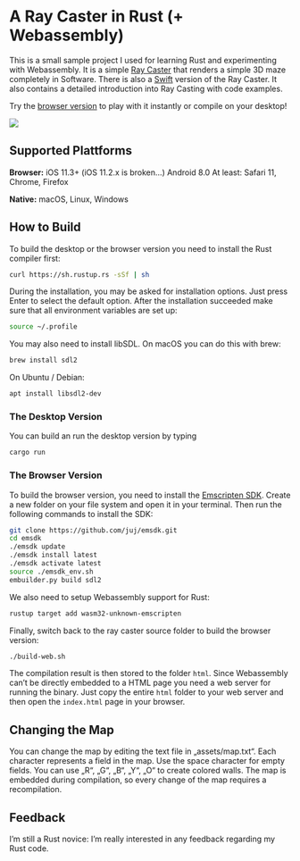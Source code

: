 # A Ray Caster in Rust (+ Webassembly)
This is a small sample project I used for learning Rust and experimenting with Webassembly. It is a simple [Ray Caster][1] that renders a simple 3D maze completely in Software. There is also a [Swift][2] version of the Ray Caster. It also contains a detailed introduction into Ray Casting with code examples.

Try the [browser version][3] to play with it instantly or compile on your desktop!

![][image-1]

## Supported Plattforms
**Browser:**
iOS 11.3+ (iOS 11.2.x is broken…)
Android 8.0
At least: Safari 11, Chrome, Firefox

**Native:**
macOS, Linux, Windows

## How to Build
To build the desktop or the browser version you need to install the Rust  compiler first:

```bash
curl https://sh.rustup.rs -sSf | sh
```

During the installation, you may be asked for installation options. Just press Enter to select the default option. After the installation succeeded make sure that all environment variables are set up:

```bash
source ~/.profile
```

You may also need to install libSDL. On macOS you can do this with brew:

```bash
brew install sdl2
```

On Ubuntu / Debian:

```bash
apt install libsdl2-dev
```

### The Desktop Version
You can build an run the desktop version by typing 

```bash
cargo run
```

### The Browser Version
To build the browser version, you need to install the [Emscripten SDK][4]. Create a new folder on your file system and open it in your terminal. Then run the following commands to install the SDK:

```bash
git clone https://github.com/juj/emsdk.git
cd emsdk
./emsdk update
./emsdk install latest
./emsdk activate latest
source ./emsdk_env.sh
embuilder.py build sdl2
```

We also need to setup Webassembly support for Rust:

```bash
rustup target add wasm32-unknown-emscripten
```

Finally, switch back to the ray caster source folder to build the browser version:

```bash
./build-web.sh
```

The compilation result is then stored to the  folder `html`. Since Webassembly can’t be directly embedded to a HTML page you need a web server for running the binary. Just copy the entire `html` folder to your web server and then open the `index.html` page in your browser.

## Changing the Map
You can change the map by editing the text file in „assets/map.txt“. Each character represents a field in the map. Use the space character for empty fields. You can use „R“, „G“, „B“, „Y“, „O“ to create colored walls. The map is embedded during compilation, so every change of the map requires a recompilation.

## Feedback
I’m still a Rust novice: I’m really interested in any feedback regarding my Rust code.

[1]:	https://wikipedia.org/wiki/Ray_casting
[2]:	https://github.com/hydrixos/raycaster-swift
[3]:	https://cdn.rawgit.com/hydrixos/raycaster-rust/df4db06b/html/index.html
[4]:	https://emscripten.org

[image-1]:	doc/Readme.gif